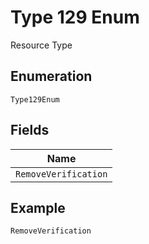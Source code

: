 
# Type 129 Enum

Resource Type

## Enumeration

`Type129Enum`

## Fields

| Name |
|  --- |
| `RemoveVerification` |

## Example

```
RemoveVerification
```

